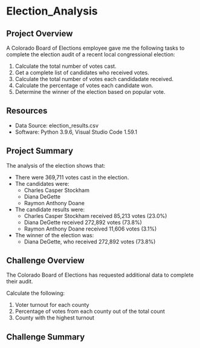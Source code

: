 # Election_Analysis

## Project Overview
A Colorado Board of Elections employee gave me the following tasks to complete the election audit of a recent local congressional election:

1. Calculate the total number of votes cast.
2. Get a complete list of candidates who received votes.
3. Calculate the total number of votes each candidadate received.
4. Calculate the percentage of votes each candidate won.
5. Determine the winner of the election based on popular vote.

## Resources
- Data Source: election_results.csv
- Software: Python 3.9.6, Visual Studio Code 1.59.1

## Project Summary
The analysis of the election shows that:
- There were 369,711 votes cast in the election.
- The candidates were:
  - Charles Casper Stockham
  - Diana DeGette
  - Raymon Anthony Doane
- The candidate results were:
  - Charles Casper Stockham received 85,213 votes (23.0%)
  - Diana DeGette received 272,892 votes (73.8%)
  - Raymon Anthony Doane received 11,606 votes (3.1%)
- The winner of the election was:
  - Diana DeGette, who received 272,892 votes (73.8%)

## Challenge Overview
The Colorado Board of Elections has requested additional data to complete their audit.

Calculate the following:
1. Voter turnout for each county
2. Percentage of votes from each county out of the total count
3. County with the highest turnout

## Challenge Summary